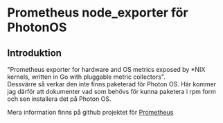 <h1> Prometheus node_exporter för PhotonOS </h1>
<h2> Introduktion </h2>
"Prometheus exporter for hardware and OS metrics exposed by *NIX kernels, written in Go with pluggable metric collectors".<br>
Dessvärre så verkar den inte finns paketerad för Photon OS. Här kommer jag därför att dokumenter vad som behövs för kunna paketera i rpm form och sen installera det på Photon OS.<br>

Mera information finns på github projektet för [Prometheus](https://github.com/prometheus/node_exporter)
